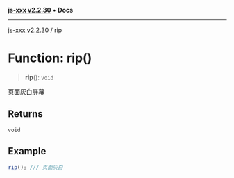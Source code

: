 [**js-xxx v2.2.30**](../README.md) • **Docs**

***

[js-xxx v2.2.30](../README.md) / rip

# Function: rip()

> **rip**(): `void`

页面灰白屏幕

## Returns

`void`

## Example

```ts
rip(); /// 页面灰白
```
